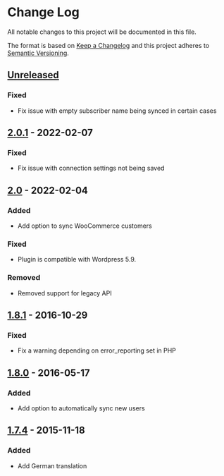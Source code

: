 # Change Log
All notable changes to this project will be documented in this file.

The format is based on [Keep a Changelog](http://keepachangelog.com/)
and this project adheres to [Semantic Versioning](http://semver.org/).

## [Unreleased]

### Fixed
- Fix issue with empty subscriber name being synced in certain cases

## [2.0.1] - 2022-02-07

### Fixed
- Fix issue with connection settings not being saved

## [2.0] - 2022-02-04

### Added
- Add option to sync WooCommerce customers

### Fixed
- Plugin is compatible with Wordpress 5.9. 

### Removed
- Removed support for legacy API

## [1.8.1] - 2016-10-29

### Fixed
- Fix a warning depending on error_reporting set in PHP

## [1.8.0] - 2016-05-17

### Added
- Add option to automatically sync new users

## [1.7.4] - 2015-11-18

### Added
- Add German translation

[Unreleased]: https://github.com/mailrelay/wordpress/compare/v2.0.1...master
[2.0.1]: https://github.com/mailrelay/wordpress/compare/v2.0...v2.0.1
[2.0]: https://github.com/mailrelay/wordpress/compare/v1.8.1...v2.0
[1.8.1]: https://github.com/mailrelay/wordpress/compare/v1.8.0...v1.8.1
[1.8.0]: https://github.com/mailrelay/wordpress/compare/v1.7.4...v1.8.0
[1.7.4]: https://github.com/mailrelay/wordpress/compare/v1.7.3...v1.7.4
